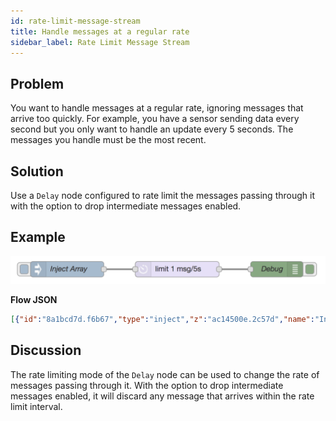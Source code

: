 ```yaml
---
id: rate-limit-message-stream
title: Handle messages at a regular rate
sidebar_label: Rate Limit Message Stream
---
```


## Problem

You want to handle messages at a regular rate, ignoring messages that arrive too
quickly. For example, you have a sensor sending data every second but you only
want to handle an update every 5 seconds. The messages you handle must be the most
recent.

## Solution

Use a <code class="node">Delay</code> node configured to rate limit the messages
passing through it with the option to drop intermediate messages enabled.

## Example

![](../assets/flow-control/rate-limit-message-stream.png)

<b>Flow JSON</b>

```json
[{"id":"8a1bcd7d.f6b67","type":"inject","z":"ac14500e.2c57d","name":"Inject Array","topic":"","payload":"[0,1,2,3,4,5,6,7,8,9]","payloadType":"json","repeat":"","crontab":"","once":false,"onceDelay":0.1,"x":110,"y":1380,"wires":[["bd4bdd42.bd1b"]]},{"id":"bd4bdd42.bd1b","type":"delay","z":"ac14500e.2c57d","name":"","pauseType":"rate","timeout":"5","timeoutUnits":"seconds","rate":"1","nbRateUnits":"5","rateUnits":"second","randomFirst":"1","randomLast":"5","randomUnits":"seconds","drop":true,"x":320,"y":1380,"wires":[["be20c513.237c78"]]},{"id":"be20c513.237c78","type":"debug","z":"ac14500e.2c57d","name":"Debug","active":true,"tosidebar":true,"console":false,"tostatus":false,"complete":"payload","targetType":"msg","x":510,"y":1380,"wires":[]}]
```

## Discussion

The rate limiting mode of the <code class="node">Delay</code> node can be used to
change the rate of messages passing through it. With the option to drop intermediate
messages enabled, it will discard any message that arrives within the rate limit
interval.
